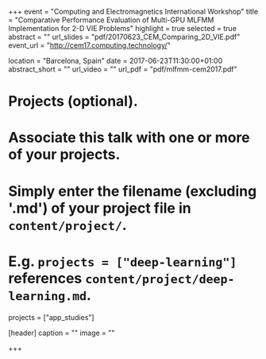 +++
event = "Computing and Electromagnetics International Workshop"
title = "Comparative Performance Evaluation of Multi-GPU MLFMM Implementation for 2-D VIE Problems"
highlight = true
selected = true
abstract = ""
url_slides = "pdf/20170623_CEM_Comparing_2D_VIE.pdf"
event_url = "http://cem17.computing.technology/"

location = "Barcelona, Spain"
date = 2017-06-23T11:30:00+01:00
abstract_short = ""
url_video = ""
url_pdf = "pdf/mlfmm-cem2017.pdf"

# Projects (optional).
#   Associate this talk with one or more of your projects.
#   Simply enter the filename (excluding '.md') of your project file in `content/project/`.
#   E.g. `projects = ["deep-learning"]` references `content/project/deep-learning.md`.
projects = ["app_studies"]

[header]
  caption = ""
  image = ""

+++

